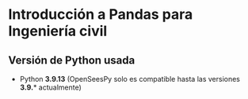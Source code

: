 # Introducción a Pandas para Ingeniería civil

## Versión de Python usada

* Python **3.9.13** (OpenSeesPy solo es compatible hasta las versiones **3.9.*** actualmente)